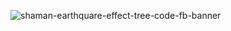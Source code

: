 ![shaman-earthquare-effect-tree-code-fb-banner](https://user-images.githubusercontent.com/601001/170191590-89173de8-890a-446b-bb96-00bf7fc3fbaa.png)
